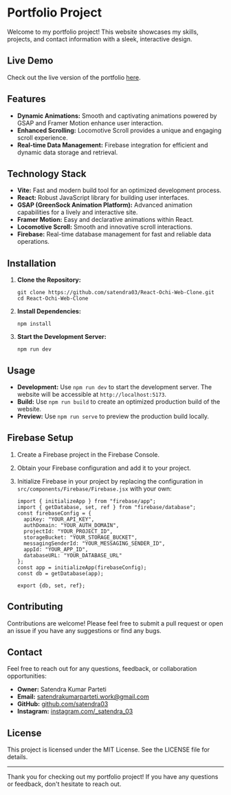 Portfolio Project
=================

Welcome to my portfolio project! This website showcases my skills, projects, and contact information with a sleek, interactive design.

Live Demo
---------

Check out the live version of the portfolio [here](https://satendra-temp-portfolio.vercel.app/).

Features
--------

-   **Dynamic Animations:** Smooth and captivating animations powered by GSAP and Framer Motion enhance user interaction.
-   **Enhanced Scrolling:** Locomotive Scroll provides a unique and engaging scroll experience.
-   **Real-time Data Management:** Firebase integration for efficient and dynamic data storage and retrieval.

Technology Stack
----------------

-   **Vite:** Fast and modern build tool for an optimized development process.
-   **React:** Robust JavaScript library for building user interfaces.
-   **GSAP (GreenSock Animation Platform):** Advanced animation capabilities for a lively and interactive site.
-   **Framer Motion:** Easy and declarative animations within React.
-   **Locomotive Scroll:** Smooth and innovative scroll interactions.
-   **Firebase:** Real-time database management for fast and reliable data operations.

Installation
------------

1.  **Clone the Repository:**
    ```
    git clone https://github.com/satendra03/React-Ochi-Web-Clone.git
    cd React-Ochi-Web-Clone
    ```

3.  **Install Dependencies:**
    ```
    npm install
    ```

5.  **Start the Development Server:**
    ```
    npm run dev
    ```

Usage
-----

-   **Development:** Use `npm run dev` to start the development server. The website will be accessible at `http://localhost:5173`.
-   **Build:** Use `npm run build` to create an optimized production build of the website.
-   **Preview:** Use `npm run serve` to preview the production build locally.

Firebase Setup
--------------

1.  Create a Firebase project in the Firebase Console.

2.  Obtain your Firebase configuration and add it to your project.

3.  Initialize Firebase in your project by replacing the configuration in `src/components/Firebase/Firebase.jsx` with your own:
    ```
    import { initializeApp } from "firebase/app";
    import { getDatabase, set, ref } from "firebase/database";
    const firebaseConfig = {
      apiKey: "YOUR_API_KEY",
      authDomain: "YOUR_AUTH_DOMAIN",
      projectId: "YOUR_PROJECT_ID",
      storageBucket: "YOUR_STORAGE_BUCKET",
      messagingSenderId: "YOUR_MESSAGING_SENDER_ID",
      appId: "YOUR_APP_ID",
      databaseURL: "YOUR_DATABASE_URL"
    };
    const app = initializeApp(firebaseConfig);
    const db = getDatabase(app);

    export {db, set, ref};
    ```

Contributing
------------

Contributions are welcome! Please feel free to submit a pull request or open an issue if you have any suggestions or find any bugs.

Contact
-------

Feel free to reach out for any questions, feedback, or collaboration opportunities:

-   **Owner:** Satendra Kumar Parteti
-   **Email:** satendrakumarparteti.work@gmail.com
-   **GitHub:** [github.com/satendra03](https://github.com/satendra03)
-   **Instagram:** [instagram.com/_satendra_03](https://instagram.com/_satendra_03)

License
-------

This project is licensed under the MIT License. See the LICENSE file for details.

* * * * *

Thank you for checking out my portfolio project! If you have any questions or feedback, don't hesitate to reach out.
